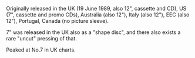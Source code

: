 Originally released in the UK (19 June 1989, also 12", cassette and CD), US (7", cassette and promo CDs), Australia (also 12"), Italy (also 12"), EEC (also 12"), Portugal, Canada (no picture sleeve).

7" was released in the UK also as a "shape disc", and there also exists a rare "uncut" pressing of that.

Peaked at No.7 in UK charts.
